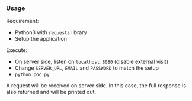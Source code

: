 ### Usage

Requirement: 

- Python3 with `requests` library
- Setup the application

Execute:

- On server side, listen on `localhost:8080` (disable external visit)
- Change `SERVER_URL`, `EMAIL` and `PASSWORD` to match the setup
- `python poc.py`

A request will be received on server side. In this case, the full response is also returned and will be printed out.

